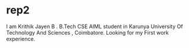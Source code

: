 # rep2
I am Krithik Jayen B . B.Tech CSE AIML student in Karunya University Of Technology And Sciences , Coimbatore.
Looking for my First work experience.

